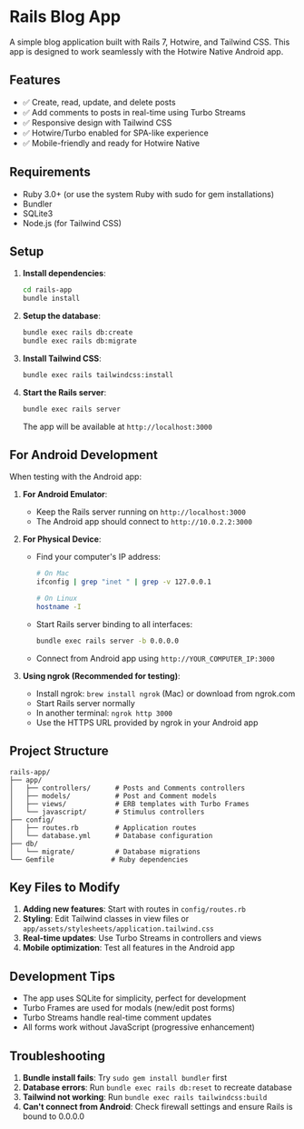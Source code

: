 # Rails Blog App

A simple blog application built with Rails 7, Hotwire, and Tailwind CSS. This app is designed to work seamlessly with the Hotwire Native Android app.

## Features

- ✅ Create, read, update, and delete posts
- ✅ Add comments to posts in real-time using Turbo Streams
- ✅ Responsive design with Tailwind CSS
- ✅ Hotwire/Turbo enabled for SPA-like experience
- ✅ Mobile-friendly and ready for Hotwire Native

## Requirements

- Ruby 3.0+ (or use the system Ruby with sudo for gem installations)
- Bundler
- SQLite3
- Node.js (for Tailwind CSS)

## Setup

1. **Install dependencies**:
   ```bash
   cd rails-app
   bundle install
   ```

2. **Setup the database**:
   ```bash
   bundle exec rails db:create
   bundle exec rails db:migrate
   ```

3. **Install Tailwind CSS**:
   ```bash
   bundle exec rails tailwindcss:install
   ```

4. **Start the Rails server**:
   ```bash
   bundle exec rails server
   ```

   The app will be available at `http://localhost:3000`

## For Android Development

When testing with the Android app:

1. **For Android Emulator**:
   - Keep the Rails server running on `http://localhost:3000`
   - The Android app should connect to `http://10.0.2.2:3000`

2. **For Physical Device**:
   - Find your computer's IP address:
     ```bash
     # On Mac
     ifconfig | grep "inet " | grep -v 127.0.0.1
     
     # On Linux
     hostname -I
     ```
   - Start Rails server binding to all interfaces:
     ```bash
     bundle exec rails server -b 0.0.0.0
     ```
   - Connect from Android app using `http://YOUR_COMPUTER_IP:3000`

3. **Using ngrok (Recommended for testing)**:
   - Install ngrok: `brew install ngrok` (Mac) or download from ngrok.com
   - Start Rails server normally
   - In another terminal: `ngrok http 3000`
   - Use the HTTPS URL provided by ngrok in your Android app

## Project Structure

```
rails-app/
├── app/
│   ├── controllers/      # Posts and Comments controllers
│   ├── models/           # Post and Comment models
│   ├── views/            # ERB templates with Turbo Frames
│   └── javascript/       # Stimulus controllers
├── config/
│   ├── routes.rb         # Application routes
│   └── database.yml      # Database configuration
├── db/
│   └── migrate/          # Database migrations
└── Gemfile              # Ruby dependencies
```

## Key Files to Modify

1. **Adding new features**: Start with routes in `config/routes.rb`
2. **Styling**: Edit Tailwind classes in view files or `app/assets/stylesheets/application.tailwind.css`
3. **Real-time updates**: Use Turbo Streams in controllers and views
4. **Mobile optimization**: Test all features in the Android app

## Development Tips

- The app uses SQLite for simplicity, perfect for development
- Turbo Frames are used for modals (new/edit post forms)
- Turbo Streams handle real-time comment updates
- All forms work without JavaScript (progressive enhancement)

## Troubleshooting

1. **Bundle install fails**: Try `sudo gem install bundler` first
2. **Database errors**: Run `bundle exec rails db:reset` to recreate database
3. **Tailwind not working**: Run `bundle exec rails tailwindcss:build`
4. **Can't connect from Android**: Check firewall settings and ensure Rails is bound to 0.0.0.0